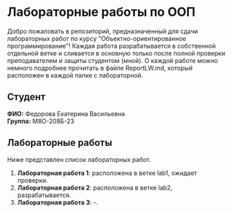 # Лабораторные работы по ООП

Добро пожаловать в репозиторий, предназначенный для сдачи лабораторных работ по курсу "Объектно-ориентированное программирование"! Каждая работа разрабатывается в собственной отдельной ветке и сливается в основную только после полной проверки преподавателем и защиты студентом (мной). О каждой работе можно немного подробнее прочитать в файле ReportLW.md, который расположен в каждой папке с лабораторной.


## Студент

**ФИО:** Федорова Екатерина Васильевна  
**Группа:** М8О-208Б-23


## Лабораторные работы

Ниже представлен список лабораторных работ.

1. **Лабораторная работа 1**: расположена в ветке lab1, ожидает проверки.
2. **Лабораторная работа 2**: расположена в ветке lab2, разрабатывается.
3. **Лабораторная работа 3**: -.
